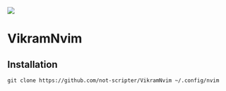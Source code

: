 ![](https://github.com/not-scripter/VikramNvim/assets/106903627/37318e40-aae2-43c3-bbbf-a70289b98f5a)

# VikramNvim

## Installation

```git
git clone https://github.com/not-scripter/VikramNvim ~/.config/nvim
```
